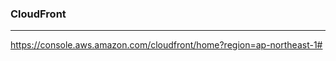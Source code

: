 ### CloudFront
---
https://console.aws.amazon.com/cloudfront/home?region=ap-northeast-1#



```
```

```
```

```
```


